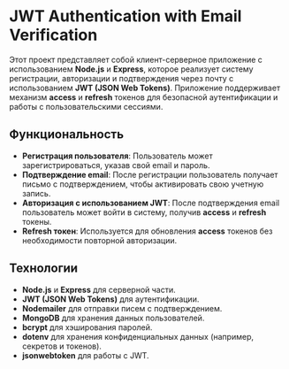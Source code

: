 # JWT Authentication with Email Verification

Этот проект представляет собой клиент-серверное приложение с использованием **Node.js** и **Express**, которое реализует систему регистрации, авторизации и подтверждения через почту с использованием **JWT (JSON Web Tokens)**. Приложение поддерживает механизм **access** и **refresh** токенов для безопасной аутентификации и работы с пользовательскими сессиями.

## Функциональность

- **Регистрация пользователя**: Пользователь может зарегистрироваться, указав свой email и пароль.
- **Подтверждение email**: После регистрации пользователь получает письмо с подтверждением, чтобы активировать свою учетную запись.
- **Авторизация с использованием JWT**: После подтверждения email пользователь может войти в систему, получив **access** и **refresh** токены.
- **Refresh токен**: Используется для обновления **access** токенов без необходимости повторной авторизации.

## Технологии

- **Node.js** и **Express** для серверной части.
- **JWT (JSON Web Tokens)** для аутентификации.
- **Nodemailer** для отправки писем с подтверждением.
- **MongoDB** для хранения данных пользователей.
- **bcrypt** для хэширования паролей.
- **dotenv** для хранения конфиденциальных данных (например, секретов и токенов).
- **jsonwebtoken** для работы с JWT.
